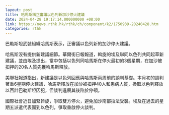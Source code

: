 ```yaml
---
layout: post
title: 哈馬斯稱正審議以色列新加沙停火建議
date: 2024-04-28 19:17:14.000000000 +08:00
link: https://news.rthk.hk/rthk/ch/component/k2/1750939-20240428.htm
categories: rthk
---
```


巴勒斯坦武裝組織哈馬斯表示，正審議以色列新的加沙停火建議。

哈馬斯沒有提供新建議細節。華爾街日報報道，斡旋的埃及聯同以色列共同起草新建議，並由埃及提出，當中包括以色列同哈馬斯在停火最初的3個星期，在加沙被扣押的20名人質先獲哈馬斯釋放。

美聯社報道指出，新建議是以色列回應與哈馬斯兩周前的談判基礎。本月初的談判著重6星期停火建議，哈馬斯釋放在加沙被扣押40人和患病人質，換取以色列釋放以百計巴勒斯坦囚犯，但談判進展其後陷於停頓。

國際社會近日加緊斡旋，爭取雙方停火，避免加沙南部拉法受襲。埃及在過去的星期五派遣代表團到以色列，爭取重啟停火談判。
